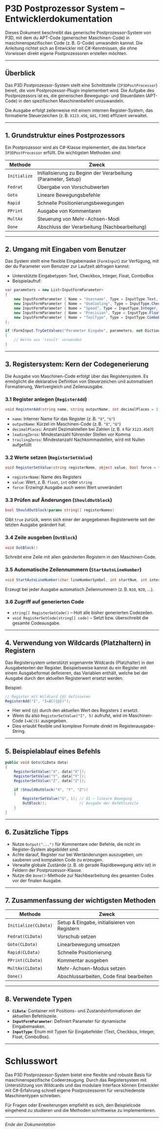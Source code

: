 # P3D Postprozessor System – Entwicklerdokumentation

Dieses Dokument beschreibt das generische Postprozessor-System von P3D, mit dem du APT-Code (generischer Maschinen-Code) in maschinenspezifischen Code (z. B. G-Code) umwandeln kannst. Die Anleitung richtet sich an Entwickler mit C#-Kenntnissen, die ohne Vorwissen direkt eigene Postprozessoren erstellen möchten.

---

## Überblick

Das P3D Postprozessor-System stellt eine Schnittstelle (`IP3DPostProcessor`) bereit, die vom Postprozessor-Plugin implementiert wird. Die Aufgabe des Postprozessors ist es, die generischen Bewegungs- und Steuerdaten (APT-Code) in den spezifischen Maschinenbefehl umzuwandeln.

Die Ausgabe erfolgt zeilenweise mit einem internen Register-System, das formatierte Steuerzeichen (z. B. `X123.456`, `G01`, `F300`) effizient verwaltet.

---

## 1. Grundstruktur eines Postprozessors

Ein Postprozessor wird als C#-Klasse implementiert, die das Interface `IP3DPostProcessor` erfüllt. Die wichtigsten Methoden sind:

| Methode        | Zweck                                                       |
|----------------|-------------------------------------------------------------|
| `Initialize`   | Initialisierung zu Beginn der Verarbeitung (Parameter, Setup) |
| `Fedrat`       | Übergabe von Vorschubwerten                                 |
| `Goto`         | Lineare Bewegungsbefehle                                    |
| `Rapid`        | Schnelle Positionierungsbewegungen                         |
| `PPrint`       | Ausgabe von Kommentaren                                     |
| `MultAx`       | Steuerung von Mehr-Achsen-Modi                             |
| `Done`         | Abschluss der Verarbeitung (Nachbearbeitung)               |

---

## 2. Umgang mit Eingaben vom Benutzer

Das System stellt eine flexible Eingabemaske (`FormInput`) zur Verfügung, mit der du Parameter vom Benutzer zur Laufzeit abfragen kannst:

- Unterstützte Eingabetypen: Text, Checkbox, Integer, Float, ComboBox
- Beispielaufruf:

```csharp
var parameters = new List<InputFormParameter>
{
    new InputFormParameter { Name = "Username", Type = InputType.Text, Value = "" },
    new InputFormParameter { Name = "UseCooling", Type = InputType.Checkbox, Value = false },
    new InputFormParameter { Name = "Speed", Type = InputType.Integer, Value = 1000 },
    new InputFormParameter { Name = "Precision", Type = InputType.Float, Value = 0.01f },
    new InputFormParameter { Name = "ToolType", Type = InputType.ComboBox, Value = "Drill", DataSource = new string[] { "Drill", "Mill", "Lathe" } }
};

if (FormInput.TryGetValues("Parameter Eingabe", parameters, out Dictionary<string, object> result))
{
    // Werte aus 'result' verwenden
}
```

---

## 3. Registersystem: Kern der Codegenerierung

Die Ausgabe von Maschinen-Code erfolgt über das Registersystem. Es ermöglicht die deklarative Definition von Steuerzeichen und automatisiert Formatierung, Wertvergleich und Zeilenausgabe.

### 3.1 Register anlegen (`RegisterAdd`)

```csharp
void RegisterAdd(string name, string outputName, int decimalPlaces = 3, int leadingZeros = 0, int trailingZeros = 0)
```

- `name`: Interner Name für das Register (z. B. `"X"`, `"G"`)
- `outputName`: Kürzel im Maschinen-Code (z. B. `"X"`, `"G"`)
- `decimalPlaces`: Anzahl Dezimalstellen bei Zahlen (z. B. `4` für `X123.4567`)
- `leadingZeros`: Mindestanzahl führender Stellen vor Komma
- `trailingZeros`: Mindestanzahl Nachkommastellen, wird mit Nullen aufgefüllt

### 3.2 Werte setzen (`RegisterSetValue`)

```csharp
void RegisterSetValue(string registerName, object value, bool force = false)
```

- `registerName`: Name des Registers
- `value`: Wert, z. B. `float`, `int` oder `string`
- `force`: Erzwingt Ausgabe auch wenn Wert unverändert

### 3.3 Prüfen auf Änderungen (`ShouldOutblock`)

```csharp
bool ShouldOutblock(params string[] registerNames)
```

Gibt `true` zurück, wenn sich einer der angegebenen Registerwerte seit der letzten Ausgabe geändert hat.

### 3.4 Zeile ausgeben (`OutBlock`)

```csharp
void OutBlock()
```

Schreibt eine Zeile mit allen geänderten Registern in den Maschinen-Code.

### 3.5 Automatische Zeilennummern (`StartAutoLineNumber`)

```csharp
void StartAutoLineNumber(char lineNumberSymbol, int startNum, int interval, int maxNum)
```

Erzeugt bei jeder Ausgabe automatisch Zeilennummern (z. B. `N10`, `N20`, ...).

### 3.6 Zugriff auf generierten Code

- `string[] RegisterGetCode()` – Holt alle bisher generierten Codezeilen.
- `void RegisterSetCode(string[] code)` – Setzt bzw. überschreibt die gesamte Codeausgabe.

---

## 4. Verwendung von Wildcards (Platzhaltern) in Registern

Das Registersystem unterstützt sogenannte Wildcards (Platzhalter) in den Ausgabetexten der Register. Beispielsweise kannst du ein Register mit einem Ausgabeformat definieren, das Variablen enthält, welche bei der Ausgabe durch den aktuellen Registerwert ersetzt werden.

Beispiel:

```csharp
// Register mit Wildcard {@} definieren
RegisterAdd("I", "I=AC({@})");
```

- Hier wird `{@}` durch den aktuellen Wert des Registers `I` ersetzt.
- Wenn du also `RegisterSetValue("I", 5)` aufrufst, wird im Maschinen-Code `I=AC(5)` ausgegeben.
- Dies erlaubt flexible und komplexe Formate direkt im Registerausgabe-String.

---

## 5. Beispielablauf eines Befehls

```csharp
public void Goto(CLData data)
{
    RegisterSetValue("X", data["X"]);
    RegisterSetValue("Y", data["Y"]);
    RegisterSetValue("Z", data["Z"]);

    if (ShouldOutblock("X", "Y", "Z"))
    {
        RegisterSetValue("G", 1); // G1 – lineare Bewegung
        OutBlock();               // Ausgabe der Befehlszeile
    }
}
```

---

## 6. Zusätzliche Tipps

- Nutze `Output("...")` für Kommentare oder Befehle, die nicht im Register-System abgebildet sind.
- Achte darauf, Register nur bei Wertänderungen auszugeben, um sauberen und kompakten Code zu erzeugen.
- Verwalte globale Zustände (z. B. ob gerade Rapidbewegung aktiv ist) in Feldern der Postprozessor-Klasse.
- Nutze die `Done()`-Methode zur Nachbearbeitung des gesamten Codes vor der finalen Ausgabe.

---

## 7. Zusammenfassung der wichtigsten Methoden

| Methode              | Zweck                                               |
|----------------------|----------------------------------------------------|
| `Initialize(CLData)` | Setup & Eingabe, initialisieren von Registern      |
| `Fedrat(CLData)`     | Vorschub setzen                                    |
| `Goto(CLData)`       | Linearbewegung umsetzen                             |
| `Rapid(CLData)`      | Schnelle Positionierung                             |
| `PPrint(CLData)`     | Kommentar ausgeben                                  |
| `MultAx(CLData)`     | Mehr-Achsen-Modus setzen                            |
| `Done()`             | Abschlussarbeiten, Code final bearbeiten            |

---

## 8. Verwendete Typen

- **`CLData`**: Container mit Positions- und Zustandsinformationen der aktuellen Befehlszeile.
- **`InputFormParameter`**: Definiert Parameter für dynamische Eingabemasken.
- **`InputType`**: Enum mit Typen für Eingabefelder (Text, Checkbox, Integer, Float, ComboBox).

---

# Schlusswort

Das P3D Postprozessor-System bietet eine flexible und robuste Basis für maschinenspezifische Codeerzeugung. Durch das Registersystem mit Unterstützung von Wildcards und das modulare Interface können Entwickler mit C#-Erfahrung schnell eigene Postprozessoren für verschiedenste Maschinentypen schreiben.

Für Fragen oder Erweiterungen empfiehlt es sich, den Beispielcode eingehend zu studieren und die Methoden schrittweise zu implementieren.

---

*Ende der Dokumentation*
